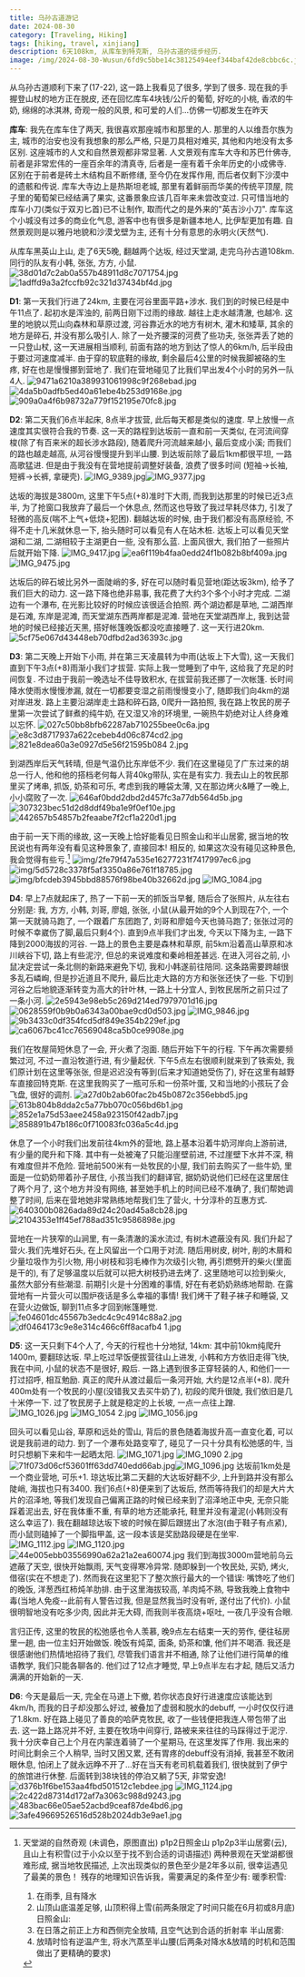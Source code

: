 ```yaml
---
title: 乌孙古道游记
date: 2024-08-30
category: [Traveling, Hiking]
tags: [hiking, travel, xinjiang]
description: 6天108km, 从库车到特克斯, 乌孙古道的徒步经历.
image: /img/2024-08-30-Wusun/6fd9c5bbe14c38125494eef344baf42de8cbbc6c.jpg
---
```

从乌孙古道顺利下来了(17-22), 这一路上我看见了很多, 学到了很多. 现在我的手握登山杖的地方正在脱皮, 还在回忆库车4块钱/公斤的葡萄, 好吃的小桃, 香浓的牛奶, 绵绵的冰淇淋, 奇观一般的风景, 和可爱的人们...仿佛一切都发生在昨天

**库车**: 我先在库车住了两天, 我很喜欢那座城市和那里的人. 那里的人以维吾尔族为主, 城市的治安也没有我想象的那么严格, 只是刀具相对难买, 其他和内地没有太多区别. 这座城市的人文和自然景观都非常显著. 人文景观有库车大寺和苏巴什佛寺, 前者是非常宏伟的一座百余年的清真寺, 后者是一座有着千余年历史的小成佛寺. 区别在于前者是砖土木结构且不断修缮, 至今仍在发挥作用, 而后者仅剩下沙漠中的遗骸和传说. 库车大寺边上是热斯坦老城, 那里有着鲜丽而华美的传统平顶屋, 院子里的葡萄架已经结满了果实, 这番景象应该几百年来未尝改变过. 只可惜当地的库车小刀(类似于双刃匕首)已不让制作, 取而代之的是外来的"英吉沙小刀". 库车这个小城没有过多的商业化气息, 游客中也有很多是新疆本地人, 比伊犁更加有趣. 自然景观则是以雅丹地貌和沙漠戈壁为主, 还有十分有意思的永明火(天然气).

从库车黑英山上山, 走了6天5晚, 翻越两个达坂, 经过天堂湖, 走完乌孙古道108km. 同行的队友有小韩, 张张, 方方, 小鼠.
![38d01d7c2ab0a557b48911d8c7071754.jpg](/img/2024-08-30-Wusun/3331696da3d8402ccf86c064080e8dd1614f2a41.jpg "wikilink")
![1adffd9a3a2fccfb92c321d37434bf4d.jpg](/img/2024-08-30-Wusun/b35d27d9518b1d4ea4286539371c145dcdcb0700.jpg "wikilink")

**D1**: 第一天我们行进了24km, 主要在河谷里面平路+涉水. 我们到的时候已经是中午11点了. 起初水是浑浊的, 前两日刚下过雨的缘故. 越往上走水越清澈, 也越冷. 这里的地貌以荒山向森林和草原过渡, 河谷靠近水的地方有树木, 灌木和矮草, 其余的地方是碎石, 并没有那么吸引人. 除了一处齐腰深的河费了些功夫, 张张弄丢了她的一只登山杖, 这一天进展相当顺利, 前面有路的地方到达了惊人的6km/h, 后半段由于要过河速度减半. 由于穿的软底鞋的缘故, 剩余最后4公里的时候我脚被硌的生疼, 好在也是慢慢挪到营地了. 我们在营地碰见了比我们早出发4个小时的另外一队4人.
![9471a6210a389931061998c9f268ebad.jpg](/img/2024-08-30-Wusun/d224812ac5f827ec3d94b038bf6133a1fc7ae45d.jpg "wikilink")
![4da5b0adfb5ed40a61ebe4b253d9168e.jpg](/img/2024-08-30-Wusun/06245ff89d2bf247ee3c96f9f60bd61fb2ff5829.jpg "wikilink")![909a0a4f6b98732a779f152195e70fc8.jpg](/img/2024-08-30-Wusun/5c45c4696bf666a8049fed0d5f8ac3dc82a2e99d.jpg "wikilink")

**D2**: 第二天我们6点半起床, 8点半才拔营, 此后每天都是类似的速度. 早上放慢一点速度其实很符合我的节奏. 这一天的路程到达坂前一直和前一天类似, 在河流间穿梭(除了有百来米的超长涉水路段), 随着爬升河流越来越小, 最后变成小溪; 而我们的路也越走越高, 从河谷慢慢提升到半山腰. 到达坂前除了最后1km都很平坦, 一路高歌猛进. 但是由于我没有在营地提前调整好装备, 浪费了很多时间 (短袖-\>长袖, 短裤-\>长裤, 拿硬壳).
![IMG_9389.jpg](/img/2024-08-30-Wusun/8d5f8e9a223d6e35eb40556516e68a8f5a70f0db.jpg "wikilink")![IMG_9377.jpg](/img/2024-08-30-Wusun/f25345c7ccac2f3231ab7e7063d1d492194e336a.jpg "wikilink")

达坂的海拔是3800m, 这里下午5点(+8)准时下大雨, 而我到达那里的时候已近3点半, 为了抢窗口我放弃了最后一个休息点, 然而这也导致了我过早耗尽体力, 引发了轻微的高反(喘不上气+低烧+犯困). 翻越达坂的时候, 由于我们都没有高原经验, 不得不走十几米就休息一下, 抬头随时可以看见有人在站木桩. 达坂上可以看见天堂湖和二湖, 二湖相较于主湖更白一些, 没有那么蓝. 上面风很大, 我们拍了一些照片后就开始下降.
![IMG_9417.jpg](/img/2024-08-30-Wusun/66568e00ac57dd20a45a0c9d0674f0956e74151b.jpg "wikilink")
![ea6f119b4faa0edd24f1b082b8bf409a.jpg](/img/2024-08-30-Wusun/ea2345bc4de580856390fb4f94c509adae909351.jpg "wikilink")
![IMG_9475.jpg](/img/2024-08-30-Wusun/a77f814eebae996501e5a1f0bc3e02fa6387c9e4.jpg "wikilink")

达坂后的碎石坡比另外一面陡峭的多, 好在可以随时看见营地(距达坂3km), 给予了我们巨大的动力. 这一路下降也绝非易事, 我花费了大约3个多个小时才完成. 二湖边有一个瀑布, 在光影比较好的时候应该很适合拍照. 两个湖边都是草地, 二湖西岸是石滩, 东岸是泥滩, 而天堂湖东西两岸都是泥滩. 营地在天堂湖西岸上, 我到达营地的时候已经接近天黑, 搭好帐篷晚饭都没吃直接睡了. 这一天行进20km.
![5cf75e067d43448eb70dfbd2ad36393c.jpg](/img/2024-08-30-Wusun/606d19bb3cc131831e93966d7e422a847beb1e14.jpg "wikilink")

**D3**: 第二天晚上开始下小雨, 并在第三天凌晨转为中雨(达坂上下大雪), 这一天我们直到下午3点(+8)雨渐小我们才拔营. 实际上我一觉睡到了中午, 这给我了充足的时间恢复. 不过由于我前一晚选址不佳导致积水, 在拔营前我还挪了一次帐篷. 长时间降水使雨水慢慢渗漏, 就在一切都要变湿之前雨慢慢变小了, 随即我们向4km的湖对岸进发. 路上主要沿湖岸走土路和碎石路, 0爬升一路拍照, 我在路上牧民的房子里第一次尝试了鲜煮的纯牛奶, 在又湿又冷的环境里, 一碗热牛奶绝对让人终身难以忘怀.
![027c50bb8bfb62287ab710255bee0c6a.jpg](/img/2024-08-30-Wusun/4cafb2730f0c1a2fe67c94d79f5a230cbff06cb0.jpg "wikilink")![e8c3d8717937a622cebeb4d06c874cd2.jpg](/img/2024-08-30-Wusun/e9bac3b6aac0a52081b78acb1b035ee4c89cb23a.jpg "wikilink")![821e8dea60a3e0927d5e56f21595b084 2.jpg](/img/2024-08-30-Wusun/529dfe329caed0acea44ea41c426449927a350b7.jpg "wikilink")

到湖西岸后天气转晴, 但是气温仍比东岸低不少. 我们在这里碰见了广东过来的胡总一行人, 他和他的搭档老何每人背40kg带队, 实在是有实力. 我去山上的牧民那里买了烤串, 抓饭, 奶茶和可乐, 考虑到我的睡袋太薄, 又在那边烤火&睡了一晚上, 小小腐败了一次.
![646af0bdd2dbd2d457fc3a77db564d5b.jpg](/img/2024-08-30-Wusun/8d6a0c54139b00e34a312f8ec24498abf2d362c5.jpg "wikilink")
![307323bec51d2d8ddf49ba1e9f0ef10e.jpg](/img/2024-08-30-Wusun/2059cb32b54e432c7441391bb412912694952915.jpg "wikilink")
![442657b54857b2feaabe7f2cf1a220d1.jpg](/img/2024-08-30-Wusun/dd68256993692971be4fec229161d6cace19a899.jpg "wikilink")

由于前一天下雨的缘故, 这一天晚上恰好能看见日照金山和半山居雾, 据当地的牧民说也有两年没有看见这种景象了, 直接回本! 相反的, 如果这次没有碰见这种景色, 我会觉得有些亏.[^1]
![img/2fe79f47a535e16277231f7417997ec6.jpg](/img/2024-08-30-Wusun/54b2fdc306c49cf36ad421a3270482b61cff462b.jpg "wikilink")
![img/5d5728c3378f5af3350a86e761f18785.jpg](/img/2024-08-30-Wusun/eddb56d4ff1fda65898f77efb7a2fab6d2743956.jpg "wikilink")
![img/bfcdeb3945bbd88576f98be40b32662d.jpg](/img/2024-08-30-Wusun/effcf56b8d97aca26d34d664642fc8cae8852fe8.jpg "wikilink")
![IMG_1084.jpg](/img/2024-08-30-Wusun/6fd9c5bbe14c38125494eef344baf42de8cbbc6c.jpg "wikilink")

**D4**: 早上7点就起床了, 热了一下前一天的抓饭当早餐, 随后合了张照片, 从左往右分别是: 我, 方方, 小韩, 刘哥, 廖姐, 张张, 小鼠(从最开始的9个人到现在7个, 一个第一天就骑马跑了, 一个跟着广东团跑了, 刘哥和廖姐今天也骑马跑了; 张张过河的时候不幸崴伤了脚,最后只剩4个). 直到9点半我们才出发, 今天以下降为主, 一路下降到2000海拔的河谷. 一路上的景色主要是森林和草原, 前5km沿着高山草原和冰川峡谷下切, 路上有些泥泞, 但总的来说难度和秦岭相差甚远. 在进入河谷之前, 小鼠决定尝试一条北侧的新路来避免下切, 我和小韩遂前往陪同. 这条路需要跨越很多乱石嶙峋, 但是抄近道且不爬升, 最后比走大路的方方和张张还快了一些. 下切到河谷之后地貌逐渐转变为高大的针叶林, 一路上十分宜人, 到牧民居所之前只过了一条小河.
![2e5943e98eb5c269d214ed7979701d16.jpg](/img/2024-08-30-Wusun/5477912f07b60ad6032fd10074917c16a1091fb0.jpg "wikilink")
![0628559f0b9b0a6343a00bae9cd0d503.jpg](/img/2024-08-30-Wusun/6c3213fff48d3d93fb994c4f5234b4806a6d653e.jpg "wikilink")
![IMG_9846.jpg](/img/2024-08-30-Wusun/636d0ecaf71e9fff37afdea6edcf752b4a40351d.jpg "wikilink")![9b3433c0df354fcd5df849e354b229ef.jpg](/img/2024-08-30-Wusun/899935eb50e3d4481c14d3cbf225e883a5434e4a.jpg "wikilink")
![ca6067bc41cc76569048ca5b0ce9908e.jpg](/img/2024-08-30-Wusun/d08e8b30ea3f149fbe67ca3b9be81d892338d6e5.jpg "wikilink")

我们在牧屋简短休息了一会, 开火煮了泡面. 随后开始下午的行程. 下午再次需要频繁过河, 不过一直沿牧道行进, 有少量起伏. 下午5点左右很顺利就来到了铁索处, 我们原计划在这里等张张, 但是迟迟没有等到(后来才知道她受伤了), 好在这里有越野车直接回特克斯. 在这里我购买了一瓶可乐和一份茶叶蛋, 又和当地的小孩玩了会飞盘, 很好的调剂.
![a27d0b2ab60fac2b45b0872c356ebbd5.jpg](/img/2024-08-30-Wusun/d723778ec80160134857d4988873f751706c1164.jpg "wikilink")
![613b804b8dda2c5a77bb070c056bd6b1.jpg](/img/2024-08-30-Wusun/4b915d070a13b7606e327f32303b0e84dd49c290.jpg "wikilink")
![852e1a75d53aee2458a923150f42adb7.jpg](/img/2024-08-30-Wusun/6411db8e6c630216de6307f840d016b8f573c0e8.jpg "wikilink")![858891b47b186c0f710083fc036a5c4d.jpg](/img/2024-08-30-Wusun/4270a84735d2e691710f675cffef575443c400f6.jpg "wikilink")

休息了一个小时我们出发前往4km外的营地, 路上基本沿着牛奶河岸向上游前进, 有少量的爬升和下降. 其中有一处被淹了只能沿崖壁前进, 不过崖壁下水并不深, 稍有难度但并不危险. 营地前500米有一处牧民的小屋, 我们前去购买了一些牛奶, 里面是一位奶奶带着孙子居住, 小孩当我们的翻译官, 据奶奶说他们已经在这里居住了两个月了, 这个地方并没有网络, 甚至她手机上的时间已经不准确了, 我们帮她调整了时间, 后来在营地她非常熟练地帮我们生了营火, 十分淳朴的互惠方式.
![640300b0826ada89d24c20ad45a8cb28.jpg](/img/2024-08-30-Wusun/11cb408c61dca7076eedc60be9b0113fdc8cd7e9.jpg "wikilink")
![2104353e1ff45ef788ad351c9586898e.jpg](/img/2024-08-30-Wusun/6c056ff6819f0934b575e3ff9ebc3c446f8d6176.jpg "wikilink")

营地在一片狭窄的山涧里, 有一条清澈的溪水流过, 有树木遮蔽没有风. 我们升起了营火.我们先堆好石头, 在上风留出一个口用于对流. 随后用树皮, 树叶, 削的木屑和少量垃圾作为引火物, 用小树枝和羽毛棒作为次级引火物, 再引燃劈开的柴火(里面是干的), 有了足够温度以后就可以把大树枝扔进去烤了. 这里随地可以捡到柴火, 虽然大部分有些潮湿. 前期引火是十分困难的事情, 好在有老奶奶熟练地帮助. 在露营地有一片营火可以围炉夜话是多么幸福的事情! 我们烤干了鞋子袜子和睡袋, 又在营火边做饭, 聊到11点多才回到帐篷睡觉.
![fe04601dc45567b3edc4c9c4914c88a2.jpg](/img/2024-08-30-Wusun/10c82fc65d6d053a102d5dc49a38066a3dfe07a6.jpg "wikilink")
![df0464173c9e8e314c466c6ff8acafb4 1.jpg](/img/2024-08-30-Wusun/705684b84bb9f1f8199d56a2e0d43c819637338d.jpg "wikilink")

**D5**: 这一天只剩下4个人了, 今天的行程也十分地狱, 14km: 其中前10km纯爬升1400m, 要翻琼达坂. 早上吃过早饭便拔营往山上进发, 小韩和方方依旧走得飞快, 我在中间, 小鼠的状态不是很好, 殿后. 一路上遇到很多正穿轻装的人, 和他们一一打过招呼, 相互勉励. 真正的爬升从渡过最后一条河开始, 大约是12点半(+8). 爬升400m处有一个牧民的小屋(没错我又去买牛奶了), 初段的爬升很陡, 我们依旧是几十米停一下. 过了牧民房子上就是稳定的上长坡, 一点一点往上蹭.
![IMG_1026.jpg](/img/2024-08-30-Wusun/4fe5f1f2d59d90050802084c407387a59f6a3977.jpg "wikilink")
![IMG_1054 2.jpg](/img/2024-08-30-Wusun/000aeea3c5bc92f460307290c160000febc28da3.jpg "wikilink")
![IMG_1056.jpg](/img/2024-08-30-Wusun/243d4c42d9dd53fcaf75a84483733748f56848c8.jpg "wikilink")

回头可以看见山谷, 草原和远处的雪山, 背后的景色随着海拔升高一直变化着, 可以说是我前进的动力. 到了一个瀑布处路变窄了, 碰见了一只十分具有松弛感的牛, 当时只想躺下来和牛一起晒太阳.
![IMG_1071.jpg](/img/2024-08-30-Wusun/06ec1498310fb376cf72a732277f88e0dc986198.jpg "wikilink")
![IMG_1090 2.jpg](/img/2024-08-30-Wusun/4804e6b445003ed9bdcd5ce326a42494546b8a6c.jpg "wikilink")
![71f073d06cf53601ff63dd740edd66ab.jpg](/img/2024-08-30-Wusun/b399de4287ec2d0574baced76390401fde831a4c.jpg "wikilink")![IMG_1096.jpg](/img/2024-08-30-Wusun/763af5de7c8953efcbb66884f24f8d465b640421.jpg "wikilink")
达坂前1km处是一个商业营地, 可乐+1. 琼达坂比第二天翻的大达坂好翻不少, 上升到路并没有那么陡峭, 海拔也只有3400. 我们6点(+8)便来到了达坂后, 然而等待我们的却是大片大片的沼泽地, 等我们发现自己偏离正路的时候已经来到了沼泽地正中央, 无奈只能踩着泥出去, 好在我体重不重, 有草的地方还能承托, 鞋里并没有灌泥(小韩则没有这么幸运了). 我在翻越琼达坂下坡的时候在脚后跟搓出了水泡(由于鞋子有点紧), 而小鼠则磕掉了一个脚指甲盖, 这一段本该是奖励路段硬是在坐牢.
![IMG_1112.jpg](/img/2024-08-30-Wusun/89a9146139fa4478269157ec118eab0e8621671d.jpg "wikilink")
![IMG_1120.jpg](/img/2024-08-30-Wusun/32a7425e7e17c67540dc1f805d9c3f20f32d72c8.jpg "wikilink")
![44e005ebb03556990a62a21a2ea60074.jpg](/img/2024-08-30-Wusun/adceee7f58367e96a2a82e24c41f3ed76a678117.jpg "wikilink")
我们到海拔3000m营地前乌云遮蔽了天空, 很快开始飘雨, 天气变得寒冷异常. 随即躲到一个牧民处, 买奶, 烤火, 借宿(实在不想走了). 然而我在这里犯下了整次旅行最大的一个错误: 嘴馋吃了他们的晚饭, 洋葱西红柿炖羊肋排. 由于这里海拔较高, 羊肉炖不熟, 导致我晚上食物中毒(当地人免疫--此前有人警告过我, 但是显然我当时没有听, 遂付出了代价). 小鼠很明智地没有吃多少肉, 因此并无大碍, 而我则半夜高烧+呕吐, 一夜几乎没有合眼.

言归正传, 这里的牧民的松弛感也令人羡慕, 晚9点左右结束一天的劳作, 便往毡房里一趟, 由一位主妇开始做饭. 晚饭有炖菜, 面条, 奶茶和馕, 他们并不喝酒. 我还是很感谢他们热情地招待了我们, 尽管我们语言并不相通, 除了让他们进行简单的维语教学, 我们只能各聊各的. 他们过了12点才睡觉, 早上9点半左右才起, 随后又活力满满的开始新的一天.

**D6**: 今天是最后一天, 完全在马道上下撤, 若你状态良好行进速度应该能达到4km/h, 而我的日子却没那么好过, 被叠加了虚弱和脱水的debuff, 一小时仅仅行进了1.8km. 好在路上碰见了善良的哈萨克牧民, 收了一些钱便把我连人带包带了出去. 这一路上路况并不好, 主要在牧场中间穿行, 路被来来往往的马踩得过于泥泞. 我十分庆幸自己上个月在内蒙连着骑了一个星期马, 在这里发挥了作用. 我出来的时间比剩余三个人稍早, 当时又困又累, 还有胃疼的debuff没有消掉, 我甚至不敢闭眼休息, 怕闭上了就永远睁不开了...好在当天有老司机载着我们, 很快就到了伊宁的旅馆进行休整. 后面转到38块钱的停泊又躺了5天, 非常安逸!
![d376b1f6be153aa4fbd501512c1ebdee.jpg](/img/2024-08-30-Wusun/fd7d25f088387f5f9f22d11316e0b49c0bb07427.jpg "wikilink")
![IMG_1124.jpg](/img/2024-08-30-Wusun/9db8e07192c62a17d726d6516347e1a100ec7743.jpg "wikilink")
![2c422d87314d172af7a3063c988d9243.jpg](/img/2024-08-30-Wusun/d21868244db215ae3c709aad275563422d7b35f3.jpg "wikilink")
![483bac66e05ae52acbd9ceaf87de4bd6.jpg](/img/2024-08-30-Wusun/05f33e0d06a778969b1d7acfae409744dc2149f7.jpg "wikilink")
![3afe49669526516d528b2024db3e9ae1.jpg](/img/2024-08-30-Wusun/6a36e0d0702de5725f9efd486beb0dc0795ba2e4.jpg "wikilink")

[^1]: 天堂湖的自然奇观
    (未调色，原图直出)
    p1p2日照金山
    p1p2p3半山居雾(云), 且山上有积雪(过于小众以至于找不到合适的词语描述)
    两种景观在天堂湖都很难形成, 据当地牧民描述, 上次出现类似的景色至少是2年多以前, 很幸运遇见了最美的景色！
    残存的地理知识告诉我，需要满足的条件至少有:
    暖季积雪:
    1. 在雨季, 且有降水
    2. 山顶山底温差足够, 山顶积得上雪(前两条限定了时间只能在6月初或8月底)
    日照金山:
    3. 在日落之前正上方和西侧完全放晴, 且空气达到合适的折射率
    半山居雾:
    4. 放晴时恰有逆温产生, 将水汽蒸至半山腰(后两条对降水&放晴的时机和范围做出了更精确的要求)
